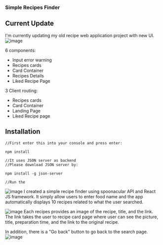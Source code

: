### Simple Recipes Finder


## Current Update
I'm currently updating my old recipe web application project with new UI.
![image](https://user-images.githubusercontent.com/64029918/198901095-1570fc06-9323-438f-b5c1-9ab31c4dedf2.png)


6 components:
- Input error warning
- Recipes cards
- Card Container
- Recipes Details
- Liked Recipe Page

3 Client routing:
- Recipes cards
- Card Container
- Landing Page
- Liked Recipe page

## Installation

``` 
//First enter this into your console and press enter:

npm install

//It uses JSON server as backend
//Please download JSON server by:

npm install -g json-server

//Run the 
```




![image](https://user-images.githubusercontent.com/64029918/152034898-2b379e0c-7dc9-46b1-8072-b8d4bb6db672.png)
I created a simple recipe finder using spoonacular API and React JS framework.
It simply allow users to enter food name and the app automatically displays 10 recipes related to what the user searched.

![image](https://user-images.githubusercontent.com/64029918/152035152-21f3befe-5762-4182-a1c7-a10f0db95428.png)
Each recipes provides an image of the recipe, title, and the link. The link takes the user to recipe card page where user can see the picture, title, preparation time, and the link to the original recipe. 

In addition, there is a "Go back" button to go back to the search page.
![image](https://user-images.githubusercontent.com/64029918/152035638-c128d9d5-8f7e-457e-a5ca-c81b3979cb01.png)
